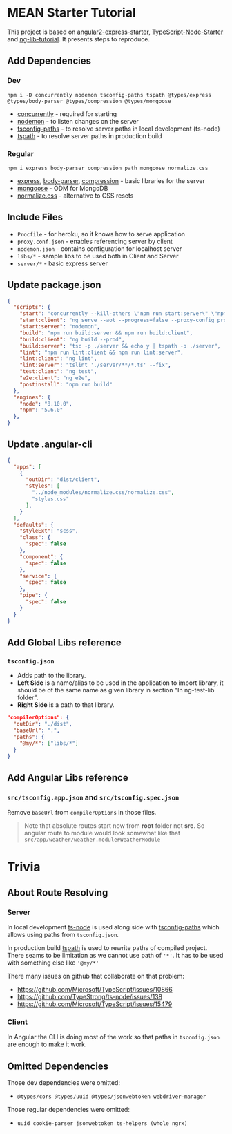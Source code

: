 # MEAN Starter Tutorial

This project is based on [angular2-express-starter](https://github.com/Bielik20/angular2-express-starter), [TypeScript-Node-Starter](https://github.com/Microsoft/TypeScript-Node-Starter) and [ng-lib-tutorial](https://github.com/Bielik20/ng-lib-tutorial). It presents steps to reproduce.

## Add Dependencies

### Dev
```
npm i -D concurrently nodemon tsconfig-paths tspath @types/express @types/body-parser @types/compression @types/mongoose
```

- [concurrently](https://www.npmjs.com/package/concurrently) - required for starting
- [nodemon](https://www.npmjs.com/package/nodemon) - to listen changes on the server
- [tsconfig-paths](https://www.npmjs.com/package/tsconfig-paths) - to resolve server paths in local development (ts-node)
- [tspath](https://www.npmjs.com/package/tspath) - to resolve server paths in production build

### Regular
```
npm i express body-parser compression path mongoose normalize.css
```

- [express](https://www.npmjs.com/package/express), [body-parser](https://www.npmjs.com/package/body-parser), [compression](https://www.npmjs.com/package/compression) - basic libraries for the server
- [mongoose](https://www.npmjs.com/package/mongoose) - ODM for MongoDB
- [normalize.css](https://www.npmjs.com/package/normalize.css) - alternative to CSS resets

## Include Files

- `Procfile` - for heroku, so it knows how to serve application
- `proxy.conf.json` - enables referencing server by client
- `nodemon.json` - contains configuration for localhost server
- `libs/*` - sample libs to be used both in Client and Server
- `server/*` - basic express server

## Update package.json
```json
{
  "scripts": {
    "start": "concurrently --kill-others \"npm run start:server\" \"npm run start:client\"",
    "start:client": "ng serve --aot --progress=false --proxy-config proxy.conf.json",
    "start:server": "nodemon",
    "build": "npm run build:server && npm run build:client",
    "build:client": "ng build --prod",
    "build:server": "tsc -p ./server && echo y | tspath -p ./server",
    "lint": "npm run lint:client && npm run lint:server",
    "lint:client": "ng lint",
    "lint:server": "tslint './server/**/*.ts' --fix",
    "test:client": "ng test",
    "e2e:client": "ng e2e",
    "postinstall": "npm run build"
  },
  "engines": {
    "node": "8.10.0",
    "npm": "5.6.0"
  },
}
```

## Update .angular-cli
```json
{
  "apps": [
    {
      "outDir": "dist/client",
      "styles": [
        "../node_modules/normalize.css/normalize.css",
        "styles.css"
      ],
    }
  ],
  "defaults": {
    "styleExt": "scss",
    "class": {
      "spec": false
    },
    "component": {
      "spec": false
    },
    "service": {
      "spec": false
    },
    "pipe": {
      "spec": false
    }
  }
}
```

## Add Global Libs reference

### `tsconfig.json`
- Adds path to the library.
- **Left Side** is a name/alias to be used in the application to import library, it should be of the same name as given library in section "In ng-test-lib folder".
- **Right Side** is a path to that library.

```json
"compilerOptions": {
  "outDir": "./dist",
  "baseUrl": ".",
  "paths": {
    "@my/*": ["libs/*"]
  }
}
```

## Add Angular Libs reference

### `src/tsconfig.app.json` and `src/tsconfig.spec.json`
Remove `baseUrl` from `compilerOptions` in those files.

> Note that absolute routes start now from **root** folder not **src**. So angular route to module would look somewhat like that `src/app/weather/weather.module#WeatherModule`


# Trivia

## About Route Resolving

### Server
In local development [ts-node](https://github.com/TypeStrong/ts-node) is used along side with [tsconfig-paths](https://github.com/dividab/tsconfig-paths) which allows using paths from `tsconfig.json`.

In production build [tspath](https://github.com/duffman/tspath) is used to rewrite paths of compiled project. There seams to be limitation as we cannot use path of `'*'`. It has to be used with something else like `'@my/*'`

There many issues on github that collaborate on that problem:
- https://github.com/Microsoft/TypeScript/issues/10866
- https://github.com/TypeStrong/ts-node/issues/138
- https://github.com/Microsoft/TypeScript/issues/15479 

### Client
In Angular the CLI is doing most of the work so that paths in `tsconfig.json` are enough to make it work.

## Omitted Dependencies
Those dev dependencies were omitted:
- `@types/cors @types/uuid @types/jsonwebtoken webdriver-manager`

Those regular dependencies were omitted:
- `uuid cookie-parser jsonwebtoken ts-helpers (whole ngrx)`
